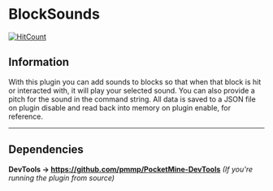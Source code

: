 # BlockSounds
[![HitCount](http://hits.xenoservers.net:4000/Xenophilicy/BlockSounds.svg)](http://hits.xenoservers.net:4000/)

## Information
With this plugin you can add sounds to blocks so that when that block is hit or interacted with, it will play your selected sound. You can also provide a pitch for the sound in the command string. All data is saved to a JSON file on plugin disable and read back into memory on plugin enable, for reference.

***

## Dependencies
**DevTools → https://github.com/pmmp/PocketMine-DevTools** *(If you're running the plugin from source)*
